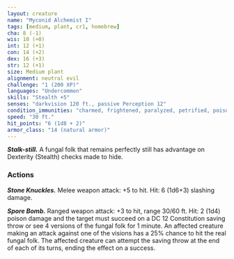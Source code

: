 ```yaml
---
layout: creature
name: "Myconid Alchemist I"
tags: [medium, plant, cr1, homebrew]
cha: 8 (-1)
wis: 10 (+0)
int: 12 (+1)
con: 14 (+2)
dex: 16 (+3)
str: 12 (+1)
size: Medium plant
alignment: neutral evil
challenge: "1 (200 XP)"
languages: "Undercommon"
skills: "Stealth +5"
senses: "darkvision 120 ft., passive Perception 12"
condition_immunities: "charmed, frightened, paralyzed, petrified, poisoned"
speed: "30 ft."
hit_points: "6 (1d8 + 2)"
armor_class: "14 (natural armor)"
---
```


***Stalk-still.*** A fungal folk that remains perfectly still has advantage on
Dexterity (Stealth) checks made to hide.

### Actions

***Stone Knuckles.*** Melee weapon attack: +5 to hit. Hit: 6 (1d6+3)
slashing damage.

***Spore Bomb.*** Ranged weapon attack: +3 to hit, range 30/60 ft. Hit: 2
(1d4) poison damage and the target must succeed on a DC 12 Constitution
saving throw or see 4 versions of the fungal folk for 1 minute. An affected
creature making an attack against one of the visions has a 25% chance to
hit the real fungal folk. The affected creature can attempt the saving throw
at the end of each of its turns, ending the effect on a success.

